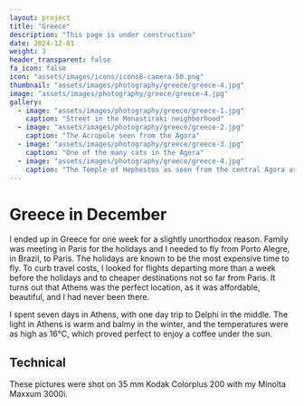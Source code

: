 ```yaml
---
layout: project
title: "Greece"
description: "This page is under construction"
date: 2024-12-01
weight: 3
header_transparent: false
fa_icon: false
icon: "assets/images/icons/icons8-camera-50.png"
thumbnail: "assets/images/photography/greece/greece-4.jpg"
image: "assets/images/photography/greece/greece-4.jpg"
gallery:
  - image: "assets/images/photography/greece/greece-1.jpg"
    caption: "Street in the Monastiraki neighborhood"
  - image: "assets/images/photography/greece/greece-2.jpg"
    caption: "The Acropole seen from the Agora"
  - image: "assets/images/photography/greece/greece-3.jpg"
    caption: "One of the many cats in the Agora"
  - image: "assets/images/photography/greece/greece-4.jpg"
    caption: "The Temple of Hephestos as seen from the central Agora area"
---
```


# Greece in December

I ended up in Greece for one week for a slightly unorthodox reason. Family was meeting in Paris for the holidays and I needed to fly from Porto Alegre, in Brazil, to Paris. The holidays are known to be the most expensive time to fly. To curb travel costs, I looked for flights departing more than a week before the holidays and to cheaper destinations not so far from Paris. It turns out that Athens was the perfect location, as it was affordable, beautiful, and I had never been there.

I spent seven days in Athens, with one day trip to Delphi in the middle. The light in Athens is warm and balmy in the winter, and the temperatures were as high as 16°C, which proved perfect to enjoy a coffee under the sun.

## Technical

These pictures were shot on 35 mm Kodak Colorplus 200 with my Minolta Maxxum 3000i.
